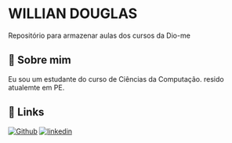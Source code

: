 
# WILLIAN DOUGLAS

Repositório para armazenar aulas dos cursos da Dio-me 




## 🚀 Sobre mim
Eu sou um estudante do curso de Ciências da Computação. resido atualemte em PE.



## 🔗 Links
[![Github](https://github.com/willdouglas94)](Github)
[![linkedin](www.linkedin.com/in/willian-douglas-4b93b3189)](https://www.linkedin.com/)





